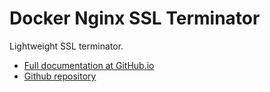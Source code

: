 # Docker Nginx SSL Terminator

Lightweight SSL terminator.

* [Full documentation at GitHub.io](https://24hoursmedia.github.io/docker-nginx-ssl-terminator/)
* [Github repository](https://github.com/24HOURSMEDIA/docker-nginx-ssl-terminator)


